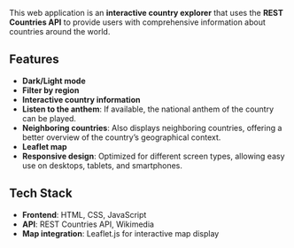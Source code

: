 This web application is an **interactive country explorer** that uses the **REST Countries API** to provide users with comprehensive information about countries around the world.

## Features
- **Dark/Light mode**
- **Filter by region**
- **Interactive country information**
- **Listen to the anthem**: If available, the national anthem of the country can be played.
- **Neighboring countries**: Also displays neighboring countries, offering a better overview of the country’s geographical context.
- **Leaflet map**
- **Responsive design**: Optimized for different screen types, allowing easy use on desktops, tablets, and smartphones.

## Tech Stack
- **Frontend**: HTML, CSS, JavaScript
- **API**: REST Countries API, Wikimedia
- **Map integration**: Leaflet.js for interactive map display

